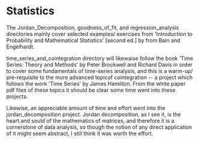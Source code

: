 # Statistics

The Jordan_Decomposition, goodness_of_fit, and regression_analysis directories mainly cover selected examples/ exercises from 'Introduction to Probability and Mathematical Statistics' [second ed.] by from Bain and Engelhardt. 

time_series_and_cointegration directory will likewaise follow the book 'Time Series: Theory and Methods' by Peter Brockwell and Richard Davis in order to cover some fundamentals of time-series analysis, and this is a warm-up/ pre-requisite to the more advanced topicof cointegration -- a project which follows the work 'Time Series' by James Hamilton. From the white paper pdf files of these topics it should be clear some time went into these projects. 

Likewise, an appreciable amount of time and effort went into the jordan_decomposition project. Jordan decomposition, as I see it, is the heart and sould of the mathematics of matrices, and therefore it is a cornerstone of data analysis, so though the notion of any direct application of it might seem abstract, I still think it was worth the effort.
